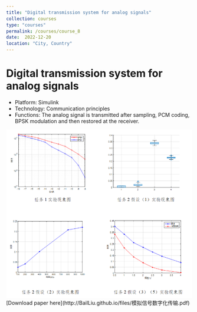 ```yaml
---
title: "Digital transmission system for analog signals"
collection: courses
type: "courses"
permalink: /courses/course_8
date:  2022-12-20
location: "City, Country"
---
```


Digital transmission system for analog signals
======
* Platform: Simulink
* Technology: Communication principles
* Functions: The analog signal is transmitted after sampling, PCM coding, BPSK modulation and then restored at the receiver.

<img src='/images/transmission.png'>
[Download paper here](http://BailLiu.github.io/files/模拟信号数字化传输.pdf)
